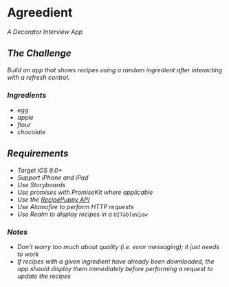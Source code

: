 # Agreedient
<i>A Decorator Interview App

## The Challenge
Build an app that shows recipes using a random ingredient after interacting with a refresh control.

### Ingredients
- egg
- apple
- flour
- chocolate

## Requirements
- Target iOS 9.0+
- Support iPhone and iPad
- Use Storyboards
- Use promises with PromiseKit where applicable
- Use the [RecipePuppy API](http://www.recipepuppy.com/about/api/)
- Use Alamofire to perform HTTP requests
- Use Realm to display recipes in a `UITableView`

### Notes
- Don’t worry too much about quality (i.e. error messaging); it just needs to work
- If recipes with a given ingredient have already been downloaded, the app should display them immediately before performing a request to update the recipes
